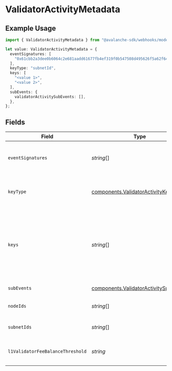# ValidatorActivityMetadata

## Example Usage

```typescript
import { ValidatorActivityMetadata } from "@avalanche-sdk/webhooks/models/components";

let value: ValidatorActivityMetadata = {
  eventSignatures: [
    "0x61cbb2a3dee0b6064c2e681aadd61677fb4ef319f0b547508d495626f5a62f64",
  ],
  keyType: "subnetId",
  keys: [
    "<value 1>",
    "<value 2>",
  ],
  subEvents: {
    validatorActivitySubEvents: [],
  },
};
```

## Fields

| Field                                                                                                                                     | Type                                                                                                                                      | Required                                                                                                                                  | Description                                                                                                                               | Example                                                                                                                                   |
| ----------------------------------------------------------------------------------------------------------------------------------------- | ----------------------------------------------------------------------------------------------------------------------------------------- | ----------------------------------------------------------------------------------------------------------------------------------------- | ----------------------------------------------------------------------------------------------------------------------------------------- | ----------------------------------------------------------------------------------------------------------------------------------------- |
| `eventSignatures`                                                                                                                         | *string*[]                                                                                                                                | :heavy_minus_sign:                                                                                                                        | Array of hexadecimal strings of the event signatures.                                                                                     | [<br/>"0x61cbb2a3dee0b6064c2e681aadd61677fb4ef319f0b547508d495626f5a62f64"<br/>]                                                          |
| `keyType`                                                                                                                                 | [components.ValidatorActivityKeyType](../../models/components/validatoractivitykeytype.md)                                                | :heavy_check_mark:                                                                                                                        | The type of key to monitor for the validator activity event type.                                                                         |                                                                                                                                           |
| `keys`                                                                                                                                    | *string*[]                                                                                                                                | :heavy_check_mark:                                                                                                                        | Array of keys like NodeID or SubnetID corresponding to the keyType being monitored. ValidatorActivity event will only accept a single key |                                                                                                                                           |
| `subEvents`                                                                                                                               | [components.ValidatorActivitySubEvents](../../models/components/validatoractivitysubevents.md)                                            | :heavy_check_mark:                                                                                                                        | Sub-events to monitor                                                                                                                     |                                                                                                                                           |
| `nodeIds`                                                                                                                                 | *string*[]                                                                                                                                | :heavy_minus_sign:                                                                                                                        | Array of node IDs to filter the events                                                                                                    |                                                                                                                                           |
| `subnetIds`                                                                                                                               | *string*[]                                                                                                                                | :heavy_minus_sign:                                                                                                                        | Array of subnet IDs to filter the events                                                                                                  |                                                                                                                                           |
| `l1ValidatorFeeBalanceThreshold`                                                                                                          | *string*                                                                                                                                  | :heavy_minus_sign:                                                                                                                        | L1 validator fee balance threshold in nAVAX                                                                                               |                                                                                                                                           |